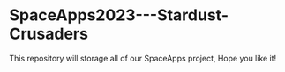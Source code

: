 # SpaceApps2023---Stardust-Crusaders

This repository will storage all of our SpaceApps project, Hope you like it!
